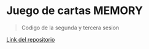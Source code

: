 # Juego de cartas MEMORY

>Codigo de la segunda y tercera sesion

[Link del repositorio](https://github.com/joestna/MencionVideojuegos_S2.git)
